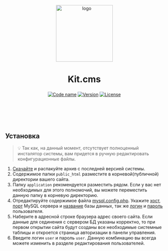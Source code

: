 <p align="center">
  <img src="https://raw.githubusercontent.com/kitcms/docs/master/img/logo-small.png" width="181" height="auto" alt="logo">
</p>

<h1 align="center">Kit.cms</h1>
<h3 align="center"></h3>

<div align="center">
  <!-- Code name -->
  <a href="https://github.com/kitcms/docs"><img src="https://img.shields.io/badge/code%20name-black%20whale-202020.svg?style=flat-square" alt="Code name"/></a>
  <!-- Version -->
  <a href="https://github.com/kitcms/cms/releases"><img src="https://img.shields.io/badge/version-0.3.2-green.svg?style=flat-square" alt="Version"/></a>
  <!-- License -->
  <a href="https://raw.githubusercontent.com/kitcms/cms/master/LICENSE.md"><img src="https://img.shields.io/badge/license-MIT-blue.svg?style=flat-square" alt="License" /></a>
</div>

<br><br><br><br>

## Установка

> :bulb: Так как, на данный момент, отсутствует полноценный инсталятор системы, вам придется в ручную редактировать
конфигурационные файлы.

1. [Скачайте](https://github.com/kitcms/cms/releases/latest) и распакуйте архив с последней версией системы.
2. Содержимое папки ``public_html`` разместите в корневой(публичной) директории вашего сайта.
3. Папку ``application`` рекомендуется разместить рядом. Если у вас нет необходимых для этого полномочий, вы можете переместить данную папку в корневую директорию.
4. Отредактируйте содержимое файла [mysql.config.php](https://github.com/kitcms/cms/blob/master/application/Configs/mysql.config.php).  Укажите [хост](https://github.com/kitcms/cms/blob/master/application/Configs/mysql.config.php#L15), [порт](https://github.com/kitcms/cms/blob/master/application/Configs/mysql.config.php#L15) MySQL сервера и [название](https://github.com/kitcms/cms/blob/master/application/Configs/mysql.config.php#L15) базы данных, так же [логин](https://github.com/kitcms/cms/blob/master/application/Configs/mysql.config.php#L16) и [пароль](https://github.com/kitcms/cms/blob/master/application/Configs/mysql.config.php#L17) пользователя.
5. Наберите в адресной строке браузера адрес своего сайта. Если данные для сединения с сервером БД указаны корректно, то при первом открытии сайта будут созданы все необходимые системные таблицы и откроется страница авторизации в панели управления.
6. Введите логин ``user`` и пароль ``user``. Данную комбинацию вы всегда можете изменить в разделе редактирования пользователей.
